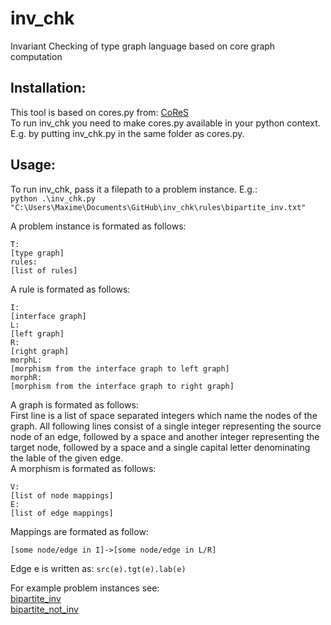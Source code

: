 # inv_chk
Invariant Checking of type graph language based on core graph computation 

## Installation:

This tool is based on cores.py from: [CoReS](https://github.com/mnederkorn/CoReS)  
To run inv_chk you need to make cores.py available in your python context. E.g. by putting inv_chk.py in the same folder as cores.py.

## Usage:

To run inv_chk, pass it a filepath to a problem instance. E.g.:  
```python .\inv_chk.py "C:\Users\Maxime\Documents\GitHub\inv_chk\rules\bipartite_inv.txt"```

A problem instance is formated as follows:
```
T:
[type graph]
rules:
[list of rules]
```  
A rule is formated as follows:
```
I:
[interface graph]
L:
[left graph]
R:
[right graph]
morphL:
[morphism from the interface graph to left graph]
morphR:
[morphism from the interface graph to right graph]
```  
A graph is formated as follows:  
First line is a list of space separated integers which name the nodes of the graph.
All following lines consist of a single integer representing the source node of an edge, followed by a space and another integer representing the target node, followed by a space and a single capital letter denominating the lable of the given edge.  
A morphism is formated as follows:
```
V:
[list of node mappings]
E:
[list of edge mappings]
``` 
Mappings are formated as follow:
```  
[some node/edge in I]->[some node/edge in L/R]
``` 
Edge e is written as:
```src(e).tgt(e).lab(e)```

For example problem instances see:  
[bipartite_inv](rules/bipartite_inv.txt)  
[bipartite_not_inv](rules/bipartite_not_inv.txt)
